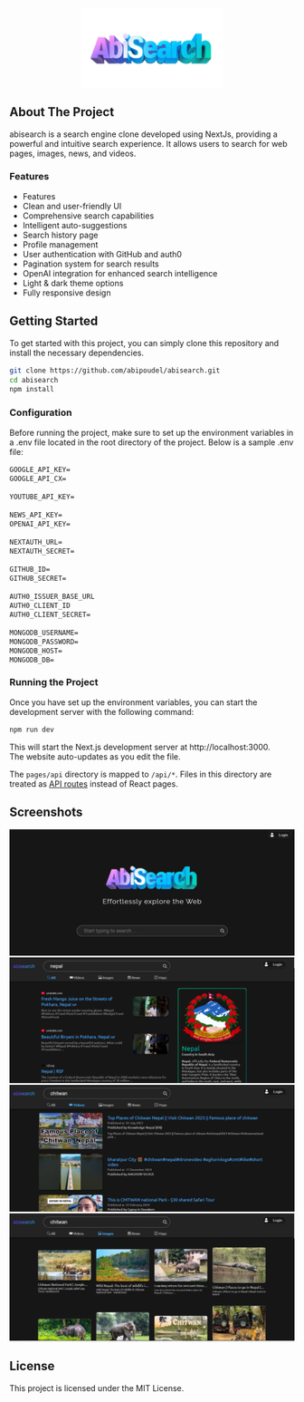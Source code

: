 <div align="center">
    <img src="./public/logo.png" alt="abisearch Logo" width="250" align="center">
    <!-- <p>A working search engine clone built using Next.js 13</p> -->
</div>

## About The Project
abisearch is a search engine clone developed using NextJs, providing a powerful and intuitive search experience. It allows users to search for web pages, images, news, and videos.

### Features
* Features
* Clean and user-friendly UI
* Comprehensive search capabilities
* Intelligent auto-suggestions
* Search history page
* Profile management
* User authentication with GitHub and auth0
* Pagination system for search results
* OpenAI integration for enhanced search intelligence
* Light & dark theme options
* Fully responsive design

## Getting Started

To get started with this project, you can simply clone this repository and install the necessary dependencies.

```bash
git clone https://github.com/abipoudel/abisearch.git
cd abisearch
npm install
```

### Configuration
Before running the project, make sure to set up the environment variables in a .env file located in the root directory of the project. Below is a sample .env file:
```
GOOGLE_API_KEY=
GOOGLE_API_CX=

YOUTUBE_API_KEY=

NEWS_API_KEY=
OPENAI_API_KEY=

NEXTAUTH_URL=
NEXTAUTH_SECRET=

GITHUB_ID=
GITHUB_SECRET=

AUTH0_ISSUER_BASE_URL
AUTH0_CLIENT_ID
AUTH0_CLIENT_SECRET=

MONGODB_USERNAME=
MONGODB_PASSWORD=
MONGODB_HOST=
MONGODB_DB=
```

### Running the Project

Once you have set up the environment variables, you can start the development server with the following command:
```bash
npm run dev
```
This will start the Next.js development server at http://localhost:3000.  
The website auto-updates as you edit the file.

The `pages/api` directory is mapped to `/api/*`. Files in this directory are treated as [API routes](https://nextjs.org/docs/api-routes/introduction) instead of React pages.

## Screenshots
![Screenshot 1](./public/images/home.png)
![Screenshot 2](./public/images/page_1.png)
![Screenshot 3](./public/images/page_2.png)
![Screenshot 4](./public/images/page_3.png)


## License
This project is licensed under the MIT License.